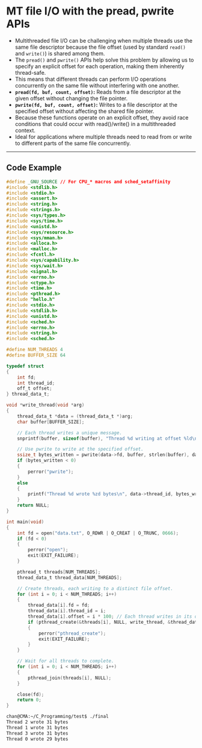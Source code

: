 # MT file I/O with the pread, pwrite APIs

- Multithreaded file I/O can be challenging when multiple threads use the same file descriptor because the file offset (used by standard `read()` and `write()`) is shared among them. 
- The `pread()` and `pwrite()` APIs help solve this problem by allowing us to specify an explicit offset for each operation, making them inherently thread-safe. 
- This means that different threads can perform I/O operations concurrently on the same file without interfering with one another.
- **`pread(fd, buf, count, offset)`:** Reads from a file descriptor at the given offset without changing the file pointer.
- **`pwrite(fd, buf, count, offset)`:** Writes to a file descriptor at the specified offset without affecting the shared file pointer.
- Because these functions operate on an explicit offset, they avoid race conditions that could occur with read()/write() in a multithreaded context.
- Ideal for applications where multiple threads need to read from or write to different parts of the same file concurrently.

---

## Code Example

```c
#define _GNU_SOURCE // For CPU_* macros and sched_setaffinity
#include <stdlib.h>
#include <stdio.h>
#include <assert.h>
#include <string.h>
#include <strings.h>
#include <sys/types.h>
#include <sys/time.h>
#include <unistd.h>
#include <sys/resource.h>
#include <sys/mman.h>
#include <alloca.h>
#include <malloc.h>
#include <fcntl.h>
#include <sys/capability.h>
#include <sys/wait.h>
#include <signal.h>
#include <errno.h>
#include <ctype.h>
#include <time.h>
#include <pthread.h>
#include "hello.h"
#include <stdio.h>
#include <stdlib.h>
#include <unistd.h>
#include <sched.h>
#include <errno.h>
#include <string.h>
#include <sched.h>

#define NUM_THREADS 4
#define BUFFER_SIZE 64

typedef struct
{
    int fd;
    int thread_id;
    off_t offset;
} thread_data_t;

void *write_thread(void *arg)
{
    thread_data_t *data = (thread_data_t *)arg;
    char buffer[BUFFER_SIZE];

    // Each thread writes a unique message.
    snprintf(buffer, sizeof(buffer), "Thread %d writing at offset %ld\n", data->thread_id, data->offset);

    // Use pwrite to write at the specified offset.
    ssize_t bytes_written = pwrite(data->fd, buffer, strlen(buffer), data->offset);
    if (bytes_written < 0)
    {
        perror("pwrite");
    }
    else
    {
        printf("Thread %d wrote %zd bytes\n", data->thread_id, bytes_written);
    }
    return NULL;
}

int main(void)
{
    int fd = open("data.txt", O_RDWR | O_CREAT | O_TRUNC, 0666);
    if (fd < 0)
    {
        perror("open");
        exit(EXIT_FAILURE);
    }

    pthread_t threads[NUM_THREADS];
    thread_data_t thread_data[NUM_THREADS];

    // Create threads, each writing to a distinct file offset.
    for (int i = 0; i < NUM_THREADS; i++)
    {
        thread_data[i].fd = fd;
        thread_data[i].thread_id = i;
        thread_data[i].offset = i * 100; // Each thread writes in its own region
        if (pthread_create(&threads[i], NULL, write_thread, &thread_data[i]) != 0)
        {
            perror("pthread_create");
            exit(EXIT_FAILURE);
        }
    }

    // Wait for all threads to complete.
    for (int i = 0; i < NUM_THREADS; i++)
    {
        pthread_join(threads[i], NULL);
    }

    close(fd);
    return 0;
}
```

```sh
chan@CMA:~/C_Programming/test$ ./final
Thread 2 wrote 31 bytes
Thread 1 wrote 31 bytes
Thread 3 wrote 31 bytes
Thread 0 wrote 29 bytes
```

